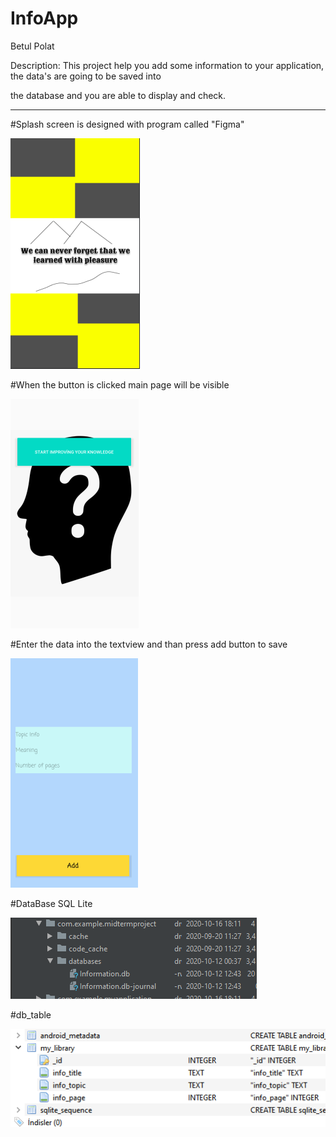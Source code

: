 # InfoApp

Betul Polat

Description: This project help you add some information to your application, the data's are going to be saved into

the database and you are able to display and check.
****************************************************************************************************************
#Splash screen is designed with program called "Figma"

![Splash.png](https://github.com/advancepro/InfoApp/blob/master/mid/splash.PNG)

#When the button is clicked main page will be visible

![go.png](https://github.com/advancepro/InfoApp/blob/master/mid/go.PNG)

#Enter the data into the textview and than press add button to save

![add.png](https://github.com/advancepro/InfoApp/blob/master/mid/add.PNG)

#DataBase SQL Lite

![database.png](https://github.com/advancepro/InfoApp/blob/master/mid/database.PNG)

#db_table

![db_table](https://github.com/advancepro/InfoApp/blob/master/mid/db_table.PNG)
